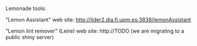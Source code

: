 Lemonade tools:

"Lemon Assistant" web site:
  http://lider2.dia.fi.upm.es:3838/lemonAssistant

"Lemon lint remover" (Leire) web site: http://TODO (we are migrating to a public shiny server)
